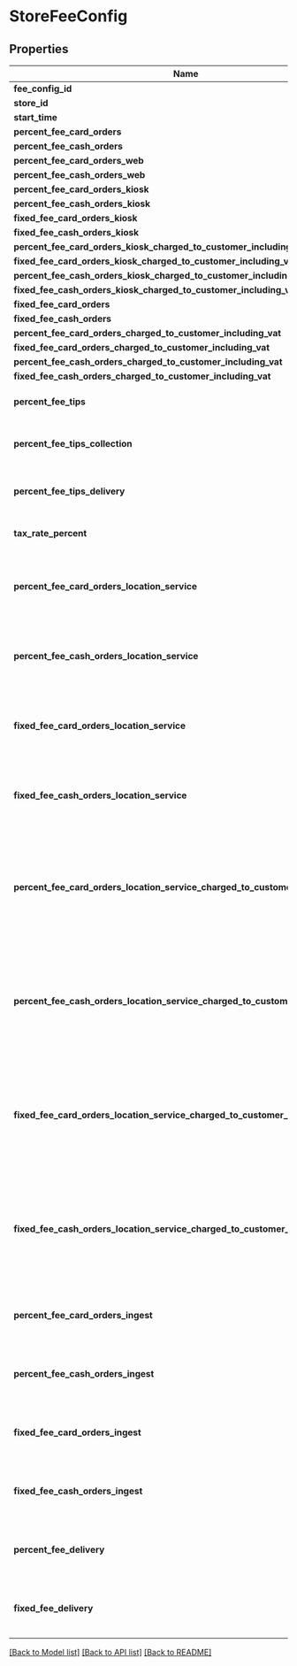 # StoreFeeConfig

## Properties
Name | Type | Description | Notes
------------ | ------------- | ------------- | -------------
**fee_config_id** | **int** |  | [optional] 
**store_id** | **int** |  | [optional] 
**start_time** | [**\DateTime**](\DateTime.md) |  | [optional] 
**percent_fee_card_orders** | **double** |  | [optional] 
**percent_fee_cash_orders** | **double** |  | [optional] 
**percent_fee_card_orders_web** | **double** |  | [optional] 
**percent_fee_cash_orders_web** | **double** |  | [optional] 
**percent_fee_card_orders_kiosk** | **double** |  | [optional] 
**percent_fee_cash_orders_kiosk** | **double** |  | [optional] 
**fixed_fee_card_orders_kiosk** | **double** |  | [optional] 
**fixed_fee_cash_orders_kiosk** | **double** |  | [optional] 
**percent_fee_card_orders_kiosk_charged_to_customer_including_vat** | **double** |  | [optional] 
**fixed_fee_card_orders_kiosk_charged_to_customer_including_vat** | **double** |  | [optional] 
**percent_fee_cash_orders_kiosk_charged_to_customer_including_vat** | **double** |  | [optional] 
**fixed_fee_cash_orders_kiosk_charged_to_customer_including_vat** | **double** |  | [optional] 
**fixed_fee_card_orders** | **double** |  | [optional] 
**fixed_fee_cash_orders** | **double** |  | [optional] 
**percent_fee_card_orders_charged_to_customer_including_vat** | **double** |  | [optional] 
**fixed_fee_card_orders_charged_to_customer_including_vat** | **double** |  | [optional] 
**percent_fee_cash_orders_charged_to_customer_including_vat** | **double** |  | [optional] 
**fixed_fee_cash_orders_charged_to_customer_including_vat** | **double** |  | [optional] 
**percent_fee_tips** | **double** | Gets or sets the percent fee tips. | [optional] 
**percent_fee_tips_collection** | **double** | Gets or sets the percent fee tips for collection. | [optional] 
**percent_fee_tips_delivery** | **double** | Gets or sets the percent fee tips for delivery. | [optional] 
**tax_rate_percent** | **double** | Gets or sets the tax rate percent. | [optional] 
**percent_fee_card_orders_location_service** | **double** | Gets or sets the percent fee card orders location service. | [optional] 
**percent_fee_cash_orders_location_service** | **double** | Gets or sets the percent fee cash orders location service. | [optional] 
**fixed_fee_card_orders_location_service** | **double** | Gets or sets the fixed fee card orders location service. | [optional] 
**fixed_fee_cash_orders_location_service** | **double** | Gets or sets the fixed fee cash orders location service. | [optional] 
**percent_fee_card_orders_location_service_charged_to_customer_including_vat** | **double** | Gets or sets the percent fee card orders location service charged to customer including vat. | [optional] 
**percent_fee_cash_orders_location_service_charged_to_customer_including_vat** | **double** | Gets or sets the percent fee cash orders location service charged to customer including vat. | [optional] 
**fixed_fee_card_orders_location_service_charged_to_customer_including_vat** | **double** | Gets or sets the fixed fee card orders location service charged to customer including vat. | [optional] 
**fixed_fee_cash_orders_location_service_charged_to_customer_including_vat** | **double** | Gets or sets the fixed fee cash orders location service charged to customer including vat. | [optional] 
**percent_fee_card_orders_ingest** | **double** | Gets or sets the percent fee card orders ingest. | [optional] 
**percent_fee_cash_orders_ingest** | **double** | Gets or sets the percent fee cash orders ingest. | [optional] 
**fixed_fee_card_orders_ingest** | **double** | Gets or sets the fixed fee card orders ingest. | [optional] 
**fixed_fee_cash_orders_ingest** | **double** | Gets or sets the fixed fee cash orders ingest. | [optional] 
**percent_fee_delivery** | **double** | Gets or sets the percent fee for delivery orders. | [optional] 
**fixed_fee_delivery** | **double** | Gets or sets the fixed fee for delivery orders. | [optional] 

[[Back to Model list]](../README.md#documentation-for-models) [[Back to API list]](../README.md#documentation-for-api-endpoints) [[Back to README]](../README.md)


